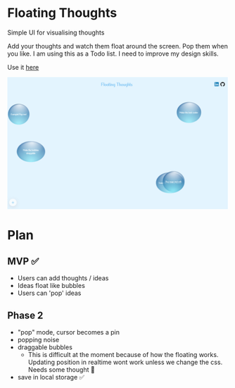 # Floating Thoughts
Simple UI for visualising thoughts

Add your thoughts and watch them float around the screen. Pop them when you like. 
I am using this as a Todo list.
I need to improve my design skills. 

Use it [here](todo.alfiefreeman.co.uk)

![Floating Thoughts](/public/assets/FloatingThoughts.png)

# Plan

MVP ✅
-----
- Users can add thoughts / ideas
- Ideas float like bubbles 
- Users can 'pop' ideas


Phase 2
-----
- "pop" mode, cursor becomes a pin
- popping noise
- draggable bubbles
    - This is difficult at the moment because of how the floating works. Updating position in realtime wont work unless we change the css. Needs some thought 🤔
- save in local storage ✅
